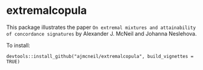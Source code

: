 # extremalcopula
This package illustrates the paper `On extremal mixtures and attainability of concordance signatures` by Alexander J. McNeil and Johanna Neslehova.

To install:

`devtools::install_github("ajmcneil/extremalcopula", build_vignettes = TRUE)`
